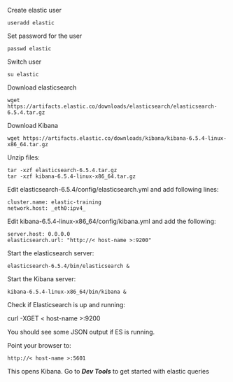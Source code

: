 Create elastic user

    useradd elastic

Set password for the user

    passwd elastic

Switch user

    su elastic

Download elasticsearch

    wget https://artifacts.elastic.co/downloads/elasticsearch/elasticsearch-6.5.4.tar.gz

Download Kibana

    wget https://artifacts.elastic.co/downloads/kibana/kibana-6.5.4-linux-x86_64.tar.gz

Unzip files:

    tar -xzf elasticsearch-6.5.4.tar.gz
    tar -xzf kibana-6.5.4-linux-x86_64.tar.gz


Edit elasticsearch-6.5.4/config/elasticsearch.yml and add following lines:

    cluster.name: elastic-training
    network.host: _eth0:ipv4_

Edit kibana-6.5.4-linux-x86_64/config/kibana.yml and add the following:

    server.host: 0.0.0.0
    elasticsearch.url: "http://< host-name >:9200"

Start the elasticsearch server:

    elasticsearch-6.5.4/bin/elasticsearch & 

Start the Kibana server:

    kibana-6.5.4-linux-x86_64/bin/kibana &

Check if Elasticsearch is up and running:

curl -XGET < host-name >:9200

You should see some JSON output if ES is running.

Point your browser to:

    http://< host-name >:5601
This opens Kibana. Go to ***Dev Tools*** to get started with elastic queries
